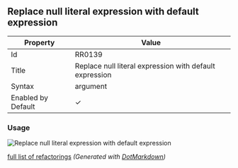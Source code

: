 ## Replace null literal expression with default expression

| Property           | Value                                                   |
| ------------------ | ------------------------------------------------------- |
| Id                 | RR0139                                                  |
| Title              | Replace null literal expression with default expression |
| Syntax             | argument                                                |
| Enabled by Default | &#x2713;                                                |

### Usage

![Replace null literal expression with default expression](../../images/refactorings/ReplaceNullLiteralExpressionWithDefaultExpression.png)

[full list of refactorings](Refactorings.md)
*\(Generated with [DotMarkdown](http://github.com/JosefPihrt/DotMarkdown)\)*